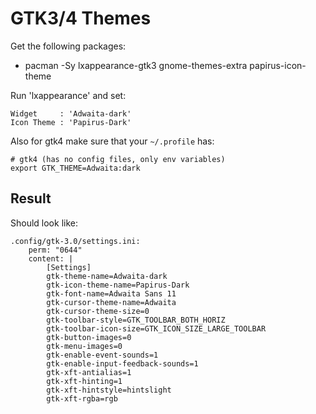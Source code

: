 # GTK3/4 Themes
Get the following packages:
+ pacman -Sy lxappearance-gtk3 gnome-themes-extra papirus-icon-theme

Run 'lxappearance' and set:
```
Widget     : 'Adwaita-dark'
Icon Theme : 'Papirus-Dark'
```

Also for gtk4 make sure that your `~/.profile` has:
```
# gtk4 (has no config files, only env variables)
export GTK_THEME=Adwaita:dark
```

## Result
Should look like:
```
.config/gtk-3.0/settings.ini:
    perm: "0644"
    content: |
        [Settings]
        gtk-theme-name=Adwaita-dark
        gtk-icon-theme-name=Papirus-Dark
        gtk-font-name=Adwaita Sans 11
        gtk-cursor-theme-name=Adwaita
        gtk-cursor-theme-size=0
        gtk-toolbar-style=GTK_TOOLBAR_BOTH_HORIZ
        gtk-toolbar-icon-size=GTK_ICON_SIZE_LARGE_TOOLBAR
        gtk-button-images=0
        gtk-menu-images=0
        gtk-enable-event-sounds=1
        gtk-enable-input-feedback-sounds=1
        gtk-xft-antialias=1
        gtk-xft-hinting=1
        gtk-xft-hintstyle=hintslight
        gtk-xft-rgba=rgb
```
